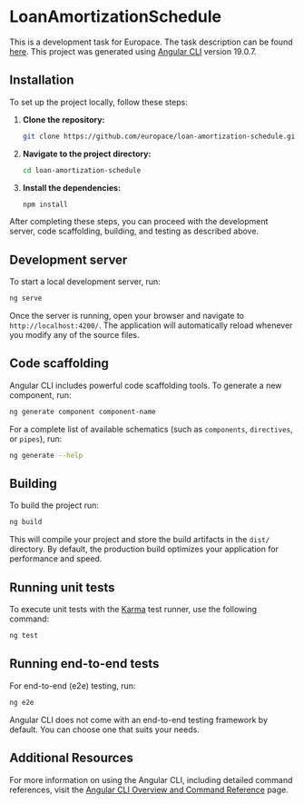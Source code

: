 # LoanAmortizationSchedule
This is a development task for Europace. The task description can be found [here](https://github.com/europace/tilgungsplan_task?tab=readme-ov-file).
This project was generated using [Angular CLI](https://github.com/angular/angular-cli) version 19.0.7.

## Installation

To set up the project locally, follow these steps:

1. **Clone the repository:**

    ```bash
    git clone https://github.com/europace/loan-amortization-schedule.git
    ```

2. **Navigate to the project directory:**

    ```bash
    cd loan-amortization-schedule
    ```

3. **Install the dependencies:**

    ```bash
    npm install
    ```

After completing these steps, you can proceed with the development server, code scaffolding, building, and testing as described above.

## Development server

To start a local development server, run:

```bash
ng serve
```

Once the server is running, open your browser and navigate to `http://localhost:4200/`. The application will automatically reload whenever you modify any of the source files.

## Code scaffolding

Angular CLI includes powerful code scaffolding tools. To generate a new component, run:

```bash
ng generate component component-name
```

For a complete list of available schematics (such as `components`, `directives`, or `pipes`), run:

```bash
ng generate --help
```

## Building

To build the project run:

```bash
ng build
```

This will compile your project and store the build artifacts in the `dist/` directory. By default, the production build optimizes your application for performance and speed.

## Running unit tests

To execute unit tests with the [Karma](https://karma-runner.github.io) test runner, use the following command:

```bash
ng test
```

## Running end-to-end tests

For end-to-end (e2e) testing, run:

```bash
ng e2e
```

Angular CLI does not come with an end-to-end testing framework by default. You can choose one that suits your needs.

## Additional Resources

For more information on using the Angular CLI, including detailed command references, visit the [Angular CLI Overview and Command Reference](https://angular.dev/tools/cli) page.